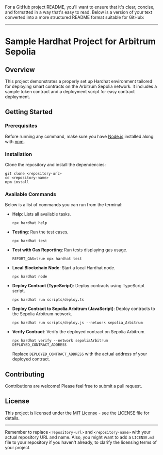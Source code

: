 For a GitHub project README, you'll want to ensure that it's clear, concise, and formatted in a way that's easy to read. Below is a version of your text converted into a more structured README format suitable for GitHub:

---

# Sample Hardhat Project for Arbitrum Sepolia

## Overview

This project demonstrates a properly set up Hardhat environment tailored for deploying smart contracts on the Arbitrum Sepolia network. It includes a sample token contract and a deployment script for easy contract deployment.

## Getting Started

### Prerequisites

Before running any command, make sure you have [Node.js](https://nodejs.org/) installed along with [npm](https://www.npmjs.com/).

### Installation

Clone the repository and install the dependencies:

```shell
git clone <repository-url>
cd <repository-name>
npm install
```

### Available Commands

Below is a list of commands you can run from the terminal:

- **Help**: Lists all available tasks.
  ```shell
  npx hardhat help
  ```

- **Testing**: Run the test cases.
  ```shell
  npx hardhat test
  ```

- **Test with Gas Reporting**: Run tests displaying gas usage.
  ```shell
  REPORT_GAS=true npx hardhat test
  ```

- **Local Blockchain Node**: Start a local Hardhat node.
  ```shell
  npx hardhat node
  ```

- **Deploy Contract (TypeScript)**: Deploy contracts using TypeScript script.
  ```shell
  npx hardhat run scripts/deploy.ts
  ```

- **Deploy Contract to Sepolia Arbitrum (JavaScript)**: Deploy contracts to the Sepolia Arbitrum network.
  ```shell
  npx hardhat run scripts/deploy.js --network sepolia_Arbitrum
  ```

- **Verify Contract**: Verify the deployed contract on Sepolia Arbitrum.
  ```shell
  npx hardhat verify --network sepoliaArbitrum DEPLOYED_CONTRACT_ADDRESS
  ```

  Replace `DEPLOYED_CONTRACT_ADDRESS` with the actual address of your deployed contract.

## Contributing

Contributions are welcome! Please feel free to submit a pull request.

## License

This project is licensed under the [MIT License](LICENSE.md) - see the LICENSE file for details.

---

Remember to replace `<repository-url>` and `<repository-name>` with your actual repository URL and name. Also, you might want to add a `LICENSE.md` file to your repository if you haven't already, to clarify the licensing terms of your project.